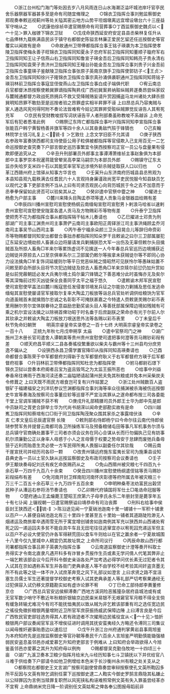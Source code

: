 <!-- { "loadSidebar": true } -->
　　○浙江台州松门海门等处因去岁八月风雨连日山水海潮泛溢坏城池岸圩官亭民舍乐器祭器军器甚多至是命有司随宜脩理之
　　○锦衣卫指挥佥事刘勉监察御史郑观奏奉敕巡视蓟州等处关隘其密云地方山势平坦烟墩离远宜增设墩台六十三座益军守哨从之
　　○武康伯徐祯卒遣官赐祭命有司营葬事○丁酉监察御史魏贞以＜宀十见＞罪入枷镣下锦衣卫狱
　　○戊戌命狭西延安府安定县县丞柴林复任升从七品俸林九载秩满县民诉于镇守右都御史陈镒言林廉正爱民乞留还任巡按御史等官覆实以闻故有是命
　　○命故通州卫带俸都指挥佥事王铭子瑛袭为本卫指挥使孝陵卫指挥使梅永善子旺锦衣卫指挥同知夏永子忠府军前卫指挥同知董顺子璇府军右卫指挥同知王让子信燕山右卫指挥同知鲁宣子瑛金吾后卫指挥同知韩亮子贵永清右卫指挥同知袁荣子贵济州卫指挥同知王疃台孙能金吾左卫指挥佥事刘贵子兴金吾前卫指挥佥事童瑛子鉴献陵卫指挥佥事张原子英南京旗手卫指挥使郭钫子＜王贞＞金吾左卫指挥同知徐兴子隆锦衣卫指挥佥事宗真孙涌俱袭职通州卫指挥同知蒋铭子瑛羽林前卫指挥佥事寇显侄俊燕山左卫指挥佥事白成子端俱代职
　　○宥云南总兵官都督沐昂按察使赖巽罪谪指挥陶昇戍广西初巽案昇纳赃纵贼昇遂奏昂尝纵家奴与麓贼通都督方政战死昂拥兵不救又受降贼赂妄请升赏因捕盗马龙州诸处大肆杀掠巽明知昂罪不敢劾至是巡按者验之昂罪虚实相半昇罪不诬  上曰昂总兵乃容夷贼与家人通选风宪何得阿附不奏论法皆难宥今姑记其罪昇受赃纵贼罪觉反诬告人其宥死充军
　　○京民有受财教唆捏写词状诬告平人者刑部奏虽称教唆不系越诉  上命充军后有犯者悉准此例
　　○赐祭辽东阵亡都指挥佥事叶兴指挥同知李宣指挥佥事张能百户韩宁黄智杨善并旗军等四十余人以其奋勇敌忾殒于锋镝也
　　○己亥翰林院学士钱习礼复上＜锍-釒＞乞致仕  上念文学旧臣不允其请
　　○庚子狭西右参政年富奏狭西都司支待使臣公用子粒俱被都指挥等官侵欺入己支用百无一二乞命巡按御史查究奏下户部言御史巡历事繁宜令狭西按察司正官一员公与盘量果有侵欺即便追究从之
　　○辛丑升刑部署员外郎事主事谭溥萧维祯主事赵象俱为本部郎中主事罗崇本祝暹蒋箴曾翚吴高李棠马嗣宗为本部员外郎
　　○赐镇守辽东太监亦失哈岁支米四十石以其能奖率官军远涉境外斩杀贼徒取获人口以归也
　　○革江西赣州府上馆驿从知事方华言也
　　○壬寅升山东济南府历城县县丞熊观为本县知县观九载秩满去任耆民六十人言观持身廉谨政尚宽平吏民悦服今知县缺员乞以观代之事下吏部言例不当从上曰有司贤否观民心向背历城民于令之去不加意而于丞拳拳保留如此贤否可以验矣其从之
　　○癸卯遣中官祭中霤之神
　　○擢进士杨愈为户部主事
　　○麓川来降头目陶孟恭项等遣人贡象马金银器皿给赐有差
　　○申辰四川播州宣慰司宣慰使杨纲云南缅甸宣慰司宣慰男卜剌浪马哈省以速剌贵州宣慰司宣慰使安陇富各遣人贡马及方物赐彩币等物有差
　　○升泰宁卫指挥使把秃不花为都指挥佥事从都指挥隔干帖木儿奏请也
　　○乙巳擢进士邓贵为刑部湖广司主事江渊贵州司主事萧俨云南司主事欧阳正周铎浙江司主事洪绳顾孟乔河南司主事吴节山西司主事
　　○丙午泰宁福余朵颜三卫头目晃合儿等辞归命赍彩币等物赐都督同知安出都督佥事拙赤都指挥同知朵罗干且敕谕之曰尔三卫部属屡犯辽东延安边境劫掠人畜甚众边将屡请发兵剿捕朕恐大军一出伤及无辜但敕尔头目擒贼首及所掠人畜角□羊来尔等累饰虚词不见擒送一人今年春总兵官巡历边境捕获近边贼徒并原掠去人口至京俱审系尔三卫部属仍敕尔等挨拿未获贼徒尔等不即同心协力设法擒角□羊复饰词延缓则尔等平日党恶纵贼之情昭然可见朕怜尔等愚昧姑置不问敕至即会所部头目将节次犯边贼徒及掠去人畜悉角□羊来京赎尔前愆仍加升赏如是似前党蔽朝廷必发大兵夷尔境土捣尔巢穴锋镝之下善恶难分此时虽悔亦无及矣尔等其深悔前过殄灭凶徒保全良善同亨太平之福于悠久
　　○遣敕谕木邦军民宣慰使司宣慰使罕盖法曰麓川叛寇思任发侵害邻境发兵征之尔能协力剿捕及思任发逃命缅甸其宣慰使屡请官军接取尔复率大陶孟刀板放等诣总兵官处听调供给粮饷为官军向道虽贼首未就擒戮尔忠诚之名彰彰不可掩朕甚嘉之今特遣人赍敕褒羙赐尔彩币表里用酬尔劳尔宜体朕眷待之意益励忠勤奖谕头目人等善抚部属保障边境如残贼有可乘之机尔宜设法擒之以除祸首俾功昭于时名垂于后庶副朕之荣命亦有光于尔前人尔其钦承之并敕谕大陶孟刀板放刀垠送思外法等各赐以彩币表里
　　○丁未皇后千秋节免命妇朝贺
　　明英宗睿皇帝实录卷之一百十七终
大明英宗睿皇帝实录卷之一百十八
　　正统九年秋七月戊申朔享  太庙
　　○遣中官祭司门之神
　　○湖广施州卫木册长官司遣舍人谭朝美等贵州贵州宣慰使司遣把事何澄等贡马赐钞彩叚有差
　　○顺天府昌平顺义二县各奏徭役繁重欲以柴夫与霸州等十三州县均分庶劳逸不偏从之
　　○设狭西永昌卫儒学置官降印从指挥同知高瑛奏请也
　　○己酉命都督佥事陈荣于中军都督府刘得新于左军都督府耿义于右军都督府方瑛于后军都督府视事　○升羽林前卫带俸都指挥同知杜忠为都指挥使
　　○驸马都尉石璟下锦衣卫狱以尝奏本府阍者吕宝为盗且毁骂之为太监王振所恶也
　　○给事中刘益奉香帛往祷雨于西海河渎还奏二庙隘陋请起蒲州民夫免其秋粮或并免本州采柴炭夫令修葺之  上曰天既不雨民方艰食岂可复有兴作姑罢之
　　○浙江处州贼数百人盗银矿于福建福安之刘洋坑参议竺渊都指挥佥事刘海等率众往捕渊被杀海被伤巡按御史牛宣等奏海及按察司佥事董应轸等巡督不严宜治其罪从之遂命都布按三司各委能干堂上官调军捕贼不获不宥
　　○庚戌升礼部精膳司员外郎王士华为郎中先是郎中员缺司之胥吏合辞举士华为代尚书胡溁以闻命吏部勘实故有是命
　　○四川越嶲卫指挥同知蔡琯有口□衔于同卫指挥陶茂聚众围其家杀之事露琯伏诛
　　○辛亥  仁孝文皇后忌辰遣官祭  长陵
　　○敕刑部右侍郎杨宁曰今命尔往云南代侍郎侯琎参赞军务并提督云南都司各卫所操练军马及预备粮储屯田等事凡军机事务尔须与总兵镇守官商确处置事干三司者亦须会议务在同心合谋从长而行勿偏执己见有妨事机尔须廉勤公正以身率人毋惑于小人之言毋慑于权要之势毋安于怠肆而废弛兵备毋狃于近利而贻患生灵必使一方军民得所夷人畏服以副委任尔其钦哉
　　○赐云南干崖宣抚司并经历司各印一颗
　　○改贵州镇远府施东蛮夷长官司为施秉县设知县典史各一员以土官久缺从巡按监察御史及布政司按察司会议奏请也
　　○壬子伊王颙炔奏母妃刘氏有疾乞命医赐药从之
　　○免山西隰州被灾粮七千四百九十余石草一万四千九百八十余束
　　○癸丑四川播州宣慰使杨纲遣侄铭等贡马赐钞彩叚绢布有差
　　○免河南开封卫辉南阳河南怀庆彰德等府所属去年被灾粮三十万三千二百五十余石草三十九万四千五百余束
　　○申明种桑枣法劝富民出榖贷民种子从漕运右参将汤节奏请也
　　○乙卯赐代府镇国将军仕土□黾诰命冠服等物
　　○楚府通山王孟爚薨王楚昭王庶第六子母李氏永乐二年册封至是薨享年五十有七讣闻  上辍视朝一日遣官赐祭谥曰靖恭命有司治丧葬
　　○刑科右给事中侯臣封王狭西还＜锍-釒＞陈沿途见闻一宁夏硝池迤南十里一铺铺十一军积十铺隶以百户一人甚便自硝池迤北有三十里四十里甚至五十里始一铺者其道路陡险渺无人烟递运及商旅辈卒遇雨雪无所于寓宜增创铺舍如迤南例其军充以狭西并山西诸处宥死之囚一递运囚夫多贫不能自具牛车且无田宅往往逃窜宜亦以宥死囚充递运军但主以百户不必设大使官仍许各军得耕荒田以食车牛则给以在官之赢余者一宁夏故城围十八里今仅九里城中人稠宜仍其故址筑之  上命所司议行
　　○丙辰命故山西行都司署都指挥佥事吕昇子英袭为指挥佥事
　　○云南道监察御史计澄等奏开科取士务得实才令南北直隶凡遇开科多有诈冒乡贯报作生员或素无学问倩人代笔其弊非止一端乞敕该部会议今后开科令御史亲诣各处严加考选必得学问优长素无过犯者令其入试其在京如遇称系军生并各衙门吏典承差人等不由学校不经考验其间奸盗贪墨无所不有此等之徒一体不许入试庶革奔竞之风下礼部议如澄言  上曰求贤之路不宜沮塞生员儒士军生还著提督学校御史考察入试其吏典承差人等礼部严切考察果通经无过犯俱容入试仍移文原籍勘实如有虚诈论罪不宥
　　○丁巳命工部侍郎李蕡董修京仓
　　○广西总兵官安远侯柳溥奏广西地方溪洞险恶猺獞杂居府县城池或有或无官军数少哨守不敷近年秋粮折银输京边民粜米易银不无艰窘官军月粮不得全支倘有缓急转输尤难况今有司不能抚恤夷民以致从贼为非乞敕该部重有司之选任宽边民之徭役免徵折粮银两量增附近卫所官军庶获振扬威武保障边陲  上曰溥言良是今后广西牧民官吏部铨选务得其人若有政迹者不次擢用边民徭役宜从＜宀十见＞恤折粮银两户部议奏闻官军且不增俟征进时调用其抚安蛮夷经久方略还令溥同三司集议以闻毋推奸避事贻患边以速后愆
　　○戊午升浙江台州府通判掌黄岩县事周旭鉴为本府知府先是巡按监察御史等官孙毓等奏民千六百余人言旭鉴严明勤慎能锄强植弱民安盗息虽邻邑亦咸爱慕乞升知府吏部言于例难从  上曰知府会举政欲得人今旭鉴虽邻邑亦爱慕之其升为知府毋以例拘
　　○赐都督吴克勤刍牧地一十四顷三十亩　○湖广九溪卫奏本卫粮少指挥月给米九斗经历知事七斗卫镇抚以下并优给官八斗难于供给奏下户部请令如他卫例增给本色米于长沙衡州永州有粮之处关支从之
　　○都察院右都御史王文言湖广按察司副使曾鼎奏尝审辩按察使孔文英所鞫囚多所平反因与文英有隙乞调别任蒙下巡按御史逮二人鞫实今御史罗鹄言鼎隐其私嫌止以公辩罪囚为言例当赎罪复职然以风宪挟私构诬难照常例文英有失入罪虽尝经革亦不宜宥  上命鼎纳米完日降一阶调别任文英姑宥之俾各奉公图报毋蹈前非
